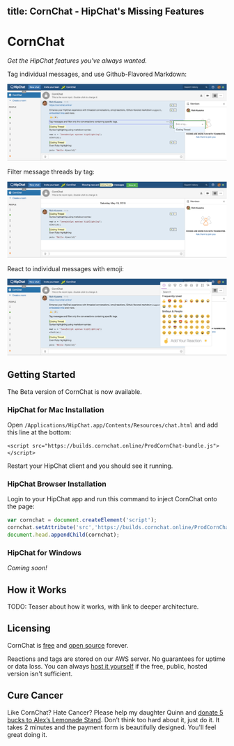 title: CornChat - HipChat's Missing Features
---

# CornChat

_Get the HipChat features you've always wanted._

Tag individual messages, and use Github-Flavored Markdown:

![CornChat Screenshot](images/screenshot-tag.png "Tag individual messages to make message threads")


Filter message threads by tag:

![CornChat Screenshot](images/screenshot-filter.png "Filter message threads by tag")


React to individual messages with emoji:

![CornChat Screenshot](images/screenshot-emoji.png "React to individual messages with emoji")


## Getting Started

The Beta version of CornChat is now available.

### HipChat for Mac Installation

Open `/Applications/HipChat.app/Contents/Resources/chat.html` and add this line at the bottom:

```
<script src="https://builds.cornchat.online/ProdCornChat-bundle.js"></script>
```

Restart your HipChat client and you should see it running.


### HipChat Browser Installation

Login to your HipChat app and run this command to inject CornChat onto the page:

```javascript
var cornchat = document.createElement('script');
cornchat.setAttribute('src','https://builds.cornchat.online/ProdCornChat-bundle.js');
document.head.appendChild(cornchat);
```


### HipChat for Windows

_Coming soon!_



## How it Works

TODO: Teaser about how it works, with link to deeper architecture.


## Licensing

CornChat is [free](https://github.com/rkuzsma/cornchat/) and [open source](https://github.com/rkuzsma/cornchat) forever.

Reactions and tags are stored on our AWS server. No guarantees for uptime or data loss. You can always [host it yourself](https://github.com/rkuzsma/cornchat/) if the free, public, hosted version isn't sufficient.


## Cure Cancer

Like CornChat? Hate Cancer? Please help my daughter Quinn and [donate 5 bucks to Alex’s Lemonade Stand](https://www.alexslemonade.org/donate). Don’t think too hard about it, just do it. It takes 2 minutes and the payment form is beautifully designed. You'll feel great doing it.
